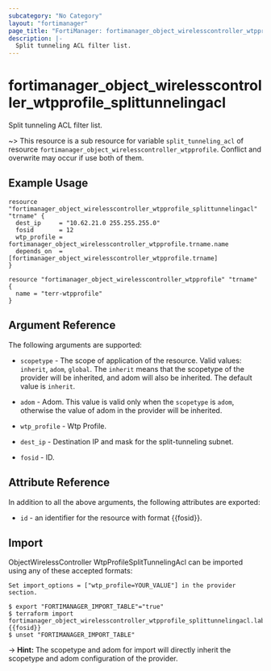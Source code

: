 ```yaml
---
subcategory: "No Category"
layout: "fortimanager"
page_title: "FortiManager: fortimanager_object_wirelesscontroller_wtpprofile_splittunnelingacl"
description: |-
  Split tunneling ACL filter list.
---
```


# fortimanager_object_wirelesscontroller_wtpprofile_splittunnelingacl
Split tunneling ACL filter list.

~> This resource is a sub resource for variable `split_tunneling_acl` of resource `fortimanager_object_wirelesscontroller_wtpprofile`. Conflict and overwrite may occur if use both of them.



## Example Usage

```hcl
resource "fortimanager_object_wirelesscontroller_wtpprofile_splittunnelingacl" "trname" {
  dest_ip     = "10.62.21.0 255.255.255.0"
  fosid       = 12
  wtp_profile = fortimanager_object_wirelesscontroller_wtpprofile.trname.name
  depends_on  = [fortimanager_object_wirelesscontroller_wtpprofile.trname]
}

resource "fortimanager_object_wirelesscontroller_wtpprofile" "trname" {
  name = "terr-wtpprofile"
}
```

## Argument Reference


The following arguments are supported:

* `scopetype` - The scope of application of the resource. Valid values: `inherit`, `adom`, `global`. The `inherit` means that the scopetype of the provider will be inherited, and adom will also be inherited. The default value is `inherit`.
* `adom` - Adom. This value is valid only when the `scopetype` is `adom`, otherwise the value of adom in the provider will be inherited.
* `wtp_profile` - Wtp Profile.

* `dest_ip` - Destination IP and mask for the split-tunneling subnet.
* `fosid` - ID.


## Attribute Reference

In addition to all the above arguments, the following attributes are exported:
* `id` - an identifier for the resource with format {{fosid}}.

## Import

ObjectWirelessController WtpProfileSplitTunnelingAcl can be imported using any of these accepted formats:
```
Set import_options = ["wtp_profile=YOUR_VALUE"] in the provider section.

$ export "FORTIMANAGER_IMPORT_TABLE"="true"
$ terraform import fortimanager_object_wirelesscontroller_wtpprofile_splittunnelingacl.labelname {{fosid}}
$ unset "FORTIMANAGER_IMPORT_TABLE"
```
-> **Hint:** The scopetype and adom for import will directly inherit the scopetype and adom configuration of the provider.
